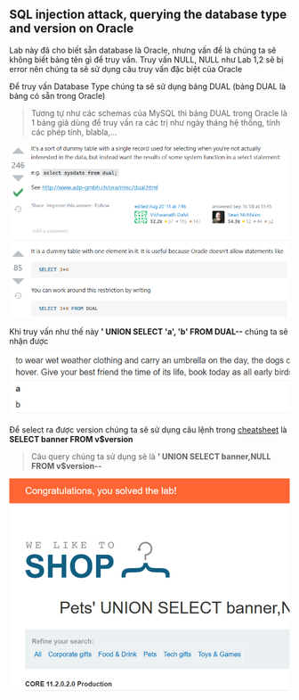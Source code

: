 ## SQL injection attack, querying the database type and version on Oracle

Lab này đã cho biết sẵn database là Oracle, nhưng vấn đề là chúng ta sẽ không biết bảng tên gì để truy vấn.
Truy vấn NULL, NULL như Lab 1,2 sẽ bị error nên chúng ta sẽ sử dụng câu truy vấn đặc biệt của Oracle

Để truy vấn Database Type chúng ta sẽ sử dụng bảng DUAL (bảng DUAL là bảng có sẵn trong Oracle)

> Tương tự như các schemas của MySQL thì bảng DUAL trong Oracle là 1 bảng giả dùng để truy vấn ra các trị như ngày tháng hệ thống, tính các phép tính, blabla,...

![](/imgs/SQL-Injection/16.png?raw=true)

Khi truy vấn như thế này **' UNION SELECT 'a', 'b' FROM DUAL--** chúng ta sẽ nhận được

![](/imgs/SQL-Injection/15.png?raw=true)

Để select ra được version chúng ta sẽ sử dụng câu lệnh trong [cheatsheet](https://portswigger.net/web-security/sql-injection/cheat-sheet) là **SELECT banner FROM v$version**

> Câu query chúng ta sử dụng sẽ là **' UNION SELECT banner,NULL FROM v$version--**

![](/imgs/SQL-Injection/17.png?raw=true)